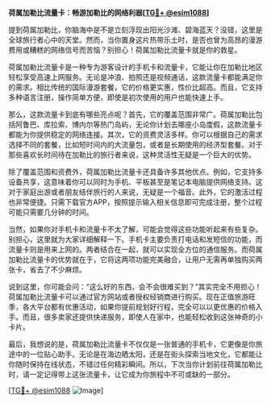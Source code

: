 **荷属加勒比流量卡：畅游加勒比的网络利器[[TG💪+ @esim1088](https://t.me/s/esim1088)]**

提到荷属加勒比，你脑海中是不是立刻浮现出阳光沙滩、碧海蓝天？没错，这里是全球旅行者心中的天堂。然而，当你置身这片热带乐土时，是否也曾为高昂的漫游费用或糟糕的网络信号而苦恼？别担心！荷属加勒比流量卡就是你的救星。

荷属加勒比流量卡是一种专为游客设计的手机卡和流量卡，它能让你在加勒比地区轻松享受高速上网服务。无论是冲浪、拍照还是视频通话，这款流量卡都能满足你的需求。相比传统的国际漫游套餐，它的价格更实惠，性价比超高。而且，它支持多种语言注册，操作简单方便，即使是初次使用的用户也能快速上手。

那么，这款流量卡到底有哪些亮点呢？首先，它的覆盖范围非常广。荷属加勒比包括阿鲁巴、库拉索、博内尔等热门岛屿，无论你计划去哪座小岛度假，这款流量卡都能为你提供稳定的网络连接。其次，它的资费灵活多样。你可以根据自己的需求选择不同的套餐，比如短时间内的大流量包，或者是长期使用的经济型套餐。对于那些喜欢长时间待在加勒比的旅行者来说，这种灵活性无疑是一个巨大的优势。

除了覆盖范围和资费外，荷属加勒比流量卡还具备许多其他优点。例如，它支持多设备共享，这意味着你可以同时为手机、平板甚至是笔记本电脑提供网络支持。这对于家庭出游或者朋友结伴旅行的人来说，无疑是一个福音。此外，它的激活过程也非常便捷。只需下载官方APP，按照提示输入相关信息即可完成注册，整个过程可能只需要几分钟的时间。

当然，如果你对手机卡和流量卡不太了解，可能会觉得这些功能听起来有些复杂。别担心，这里就为大家详细解释一下。手机卡主要负责打电话和发短信的功能，而流量卡则是用来上网的。两者结合在一起，就可以实现全方位的通信服务。而荷属加勒比流量卡的优势就在于，它将这两项功能完美融合，让用户无需再单独购买两张卡，省去了不少麻烦。

说到这里，你可能会问：“这么好的东西，会不会很难买到？”其实完全不用担心！荷属加勒比流量卡可以通过官方网站或者授权经销商进行购买。现在正值旅游旺季，各大平台都有优惠活动，如果你提前规划好行程，完全可以以更优惠的价格入手。而且，很多卖家还提供快递服务，即使人在家中，也能轻松收到这张神奇的小卡片。

最后，我想说的是，荷属加勒比流量卡不仅仅是一张普通的手机卡，它更像是你旅途中的一位贴心助手。无论是在海边晒太阳，还是在街头探索当地文化，它都能让你随时保持在线状态，不错过任何精彩瞬间。所以，下次当你计划前往荷属加勒比时，请一定记得带上这张流量卡，让它成为你旅程中不可或缺的一部分。

[[TG💪+ @esim1088](https://t.me/s/esim1088) ![Image](https://i.postimg.cc/4NQfJmqS/Snipaste-2025-05-13-00-14-12.png)]